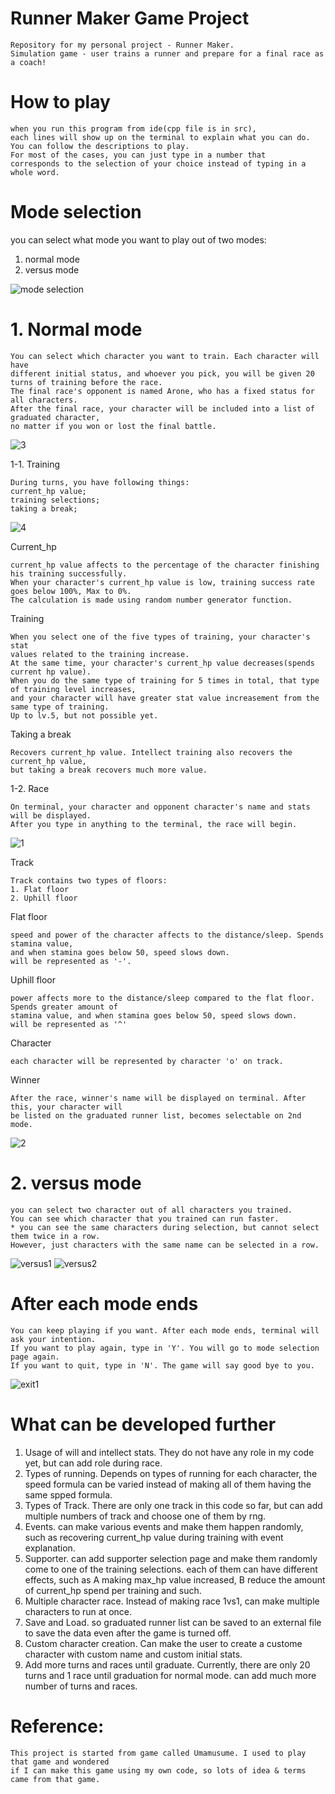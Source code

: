 # Runner Maker Game Project
```
Repository for my personal project - Runner Maker.
Simulation game - user trains a runner and prepare for a final race as a coach!
```
# How to play
```
when you run this program from ide(cpp file is in src),
each lines will show up on the terminal to explain what you can do.
You can follow the descriptions to play.
For most of the cases, you can just type in a number that
corresponds to the selection of your choice instead of typing in a whole word.
```
# Mode selection
you can select what mode you want to play out of two modes:
1. normal mode
2. versus mode

![mode selection](https://github.com/Eunchan-Koh/personal-project/assets/80871891/926c6b01-2e71-4728-8058-7e07bcb5ba3d)


# 1. Normal mode
```
You can select which character you want to train. Each character will have
different initial status, and whoever you pick, you will be given 20 turns of training before the race.
The final race's opponent is named Arone, who has a fixed status for all characters.
After the final race, your character will be included into a list of graduated character,
no matter if you won or lost the final battle.
```
![3](https://github.com/Eunchan-Koh/personal-project/assets/80871891/facbc396-78cf-4b2b-be22-edc2270f1fe7)


1-1. Training
```
During turns, you have following things:
current_hp value;
training selections;
taking a break;
```
![4](https://github.com/Eunchan-Koh/personal-project/assets/80871891/a46a0a88-ffed-46e4-809d-880950b3d471)


Current_hp
```
current_hp value affects to the percentage of the character finishing his training successfully.
When your character's current_hp value is low, training success rate goes below 100%, Max to 0%.
The calculation is made using random number generator function.
```

Training
```
When you select one of the five types of training, your character's stat
values related to the training increase.
At the same time, your character's current_hp value decreases(spends current hp value).
When you do the same type of training for 5 times in total, that type of training level increases,
and your character will have greater stat value increasement from the same type of training.
Up to lv.5, but not possible yet.
```

Taking a break
```
Recovers current_hp value. Intellect training also recovers the current_hp value,
but taking a break recovers much more value.
```

1-2. Race
```
On terminal, your character and opponent character's name and stats will be displayed.
After you type in anything to the terminal, the race will begin.
```
![1](https://github.com/Eunchan-Koh/personal-project/assets/80871891/322817b5-ac18-4938-a7a0-eda2e5dd0c1c)

Track
```
Track contains two types of floors:
1. Flat floor
2. Uphill floor
```
Flat floor
```
speed and power of the character affects to the distance/sleep. Spends stamina value,
and when stamina goes below 50, speed slows down.
will be represented as '-'.
```
Uphill floor
```
power affects more to the distance/sleep compared to the flat floor. Spends greater amount of
stamina value, and when stamina goes below 50, speed slows down.
will be represented as '^'
```
Character
```
each character will be represented by character 'o' on track. 
```
Winner
```
After the race, winner's name will be displayed on terminal. After this, your character will
be listed on the graduated runner list, becomes selectable on 2nd mode.
```
![2](https://github.com/Eunchan-Koh/personal-project/assets/80871891/2313c4f1-c2b1-4785-977f-86ad4fd40b97)

# 2. versus mode
```
you can select two character out of all characters you trained.
You can see which character that you trained can run faster.
* you can see the same characters during selection, but cannot select them twice in a row.
However, just characters with the same name can be selected in a row.
```
![versus1](https://github.com/Eunchan-Koh/personal-project/assets/80871891/ccd24b5a-9c83-4237-9199-cd8b03130e5a)
![versus2](https://github.com/Eunchan-Koh/personal-project/assets/80871891/1acfa0fc-c298-435f-aab2-db4230763a29)




# After each mode ends
```
You can keep playing if you want. After each mode ends, terminal will ask your intention.
If you want to play again, type in 'Y'. You will go to mode selection page again.
If you want to quit, type in 'N'. The game will say good bye to you.
```
![exit1](https://github.com/Eunchan-Koh/personal-project/assets/80871891/68df0c03-dc77-4722-bca3-61804d1cd808)


# What can be developed further
1. Usage of will and intellect stats. They do not have any role in my code yet, but can add role during race.
2. Types of running. Depends on types of running for each character, the speed formula can be varied instead of making all of them having the same spped formula.
3. Types of Track. There are only one track in this code so far, but can add multiple numbers of track and choose one of them by rng.
4. Events. can make various events and make them happen randomly, such as recovering current_hp value during training with event explanation.
5. Supporter. can add supporter selection page and make them randomly come to one of the training selections. each of them can have different effects, such as A making max_hp value increased, B reduce the amount of current_hp spend per training and such.
6. Multiple character race. Instead of making race 1vs1, can make multiple characters to run at once.
7. Save and Load. so graduated runner list can be saved to an external file to save the data even after the game is turned off.
8. Custom character creation. Can make the user to create a custome character with custom name and custom initial stats.
9. Add more turns and races until graduate. Currently, there are only 20 turns and 1 race until graduation for normal mode. can add much more number of turns and races.


# Reference:
```
This project is started from game called Umamusume. I used to play that game and wondered
if I can make this game using my own code, so lots of idea & terms came from that game.
```
